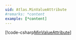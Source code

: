 ```yaml
---
uid: Atlas.MinValueAttribute
#remarks: *content
example: [*content]
---
```

[!code-csharp[MinValueAttribute](../../../Assets/Examples/Scripts/Runtime/Utils/Attributes/Example_MinValueAttribute.cs)]
